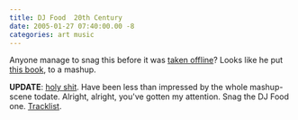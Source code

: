 ```yaml
---
title: DJ Food  20th Century
date: 2005-01-27 07:40:00.00 -8
categories: art music
---
```

Anyone manage to snag this before it was [taken offline](http://www.djfood.org/rt20c/)? Looks like he put [this book](http://www.amazon.com/exec/obidos/tg/detail/-/0747557780/qid=1106830519/sr=8-1/ref=pd_bbs_1/102-1954153-6795345?v=glance&s=books&n=507846), to a mashup.

**UPDATE**: [holy shit](http://www.boomselection.info/). Have been less than impressed by the whole mashup-scene todate. Alright, alright, you've gotten my attention. Snag the DJ Food one. [Tracklist](http://www.djfood.org/rt20c/pdf/rt20clisting.pdf).
